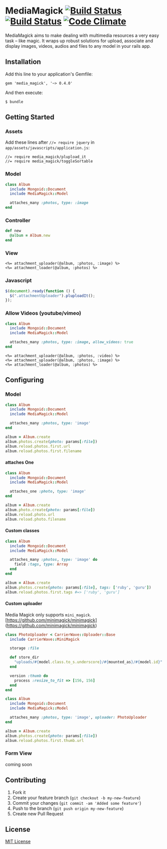 # MediaMagick [![Build Status](https://secure.travis-ci.org/nudesign/media_magick.png?branch=master)](http://travis-ci.org/nudesign/media_magick) [![Build Status](https://gemnasium.com/nudesign/media_magick.png)](http://gemnasium.com/nudesign/media_magick) [![Code Climate](https://codeclimate.com/github/nudesign/media_magick.png)](https://codeclimate.com/github/nudesign/media_magick)

MediaMagick aims to make dealing with multimedia resources a very easy task – like magic. It wraps up robust solutions for upload, associate and display images, videos, audios and files to any model in your rails app.

## Installation

Add this line to your application's Gemfile:

    gem 'media_magick', '~> 0.4.0'

And then execute:

    $ bundle

## Getting Started

### Assets

Add these lines after `//= require jquery` in `app/assets/javascripts/application.js`:

```
//= require media_magick/plupload_it
//= require media_magick/toggleSortable
```

### Model

``` ruby
class Album
  include Mongoid::Document
  include MediaMagick::Model

  attaches_many :photos, type: :image
end
```

### Controller

``` ruby
def new
  @album = Album.new
end
```

### View

``` erb
<%= attachment_uploader(@album, :photos, :image) %>
<%= attachment_loader(@album, :photos) %>
```

### Javascript

``` javascript
$(document).ready(function () {
  $(".attachmentUploader").pluploadIt();
});
```

### Allow Videos (youtube/vimeo)

``` ruby
class Album
  include Mongoid::Document
  include MediaMagick::Model

  attaches_many :photos, type: :image, allow_videos: true
end
```

``` erb
<%= attachment_uploader(@album, :photos, :video) %>
<%= attachment_uploader(@album, :photos, :image) %>
<%= attachment_loader(@album, :photos) %>
```

## Configuring

### Model

``` ruby
class Album
  include Mongoid::Document
  include MediaMagick::Model

  attaches_many :photos, type: 'image'
end

album = Album.create
album.photos.create(photo: params[:file])
album.reload.photos.first.url
album.reload.photos.first.filename
```

#### attaches One

``` ruby
class Album
  include Mongoid::Document
  include MediaMagick::Model

  attaches_one :photo, type: 'image'
end

album = Album.create
album.photo.create(photo: params[:file])
album.reload.photo.url
album.reload.photo.filename
```

#### Custom classes

``` ruby
class Album
  include Mongoid::Document
  include MediaMagick::Model

  attaches_many :photos, type: 'image' do
    field :tags, type: Array
  end
end

album = Album.create
album.photos.create(photo: params[:file], tags: ['ruby', 'guru'])
album.reload.photos.first.tags #=> ['ruby', 'guru']
```

#### Custom uploader

Media Magick only supports `mini_magick`. [https://github.com/minimagick/minimagick] (https://github.com/minimagick/minimagick)

``` ruby
class PhotoUploader < CarrierWave::Uploader::Base
  include CarrierWave::MiniMagick

  storage :file

  def store_dir
    "uploads/#{model.class.to_s.underscore}/#{mounted_as}/#{model.id}"
  end

  version :thumb do
    process :resize_to_fit => [156, 156]
  end
end
```

``` ruby
class Album
  include Mongoid::Document
  include MediaMagick::Model

  attaches_many :photos, type: 'image', uploader: PhotoUploader
end

album = Album.create
album.photos.create(photo: params[:file])
album.reload.photos.first.thumb.url
```

### Form View

coming soon


## Contributing

1. Fork it
2. Create your feature branch (`git checkout -b my-new-feature`)
3. Commit your changes (`git commit -am 'Added some feature'`)
4. Push to the branch (`git push origin my-new-feature`)
5. Create new Pull Request

## License

[MIT License](http://www.opensource.org/licenses/MIT)
